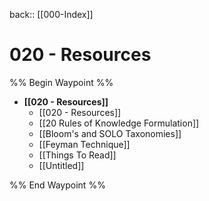  back:: [[000-Index]]


# 020 - Resources

%% Begin Waypoint %%
- **[[020 - Resources]]**
	- [[020 - Resources]]
	- [[20 Rules of Knowledge Formulation]]
	- [[Bloom's and SOLO Taxonomies]]
	- [[Feyman Technique]]
	- [[Things To Read]]
	- [[Untitled]]

%% End Waypoint %%


